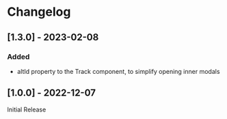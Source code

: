 # Changelog

## [1.3.0] - 2023-02-08

### Added

* altId property to the Track component, to simplify opening inner modals

## [1.0.0] - 2022-12-07

Initial Release
